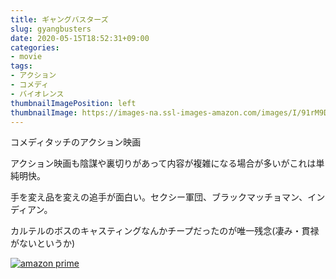 ```yaml
---
title: ギャングバスターズ
slug: gyangbusters
date: 2020-05-15T18:52:31+09:00
categories:
- movie
tags:
- アクション
- コメディ
- バイオレンス
thumbnailImagePosition: left
thumbnailImage: https://images-na.ssl-images-amazon.com/images/I/91rM9DCnQdL._SX300_.jpg
---
```

コメディタッチのアクション映画
<!--more-->
アクション映画も陰謀や裏切りがあって内容が複雑になる場合が多いがこれは単純明快。

手を変え品を変えの追手が面白い。セクシー軍団、ブラックマッチョマン、インディアン。

カルテルのボスのキャスティングなんかチープだったのが唯一残念(凄み・貫禄がないというか)

[![amazon prime](https://images-na.ssl-images-amazon.com/images/I/91rM9DCnQdL._SX300_.jpg)](https://www.amazon.co.jp/dp/B00FHQ2CKI)
